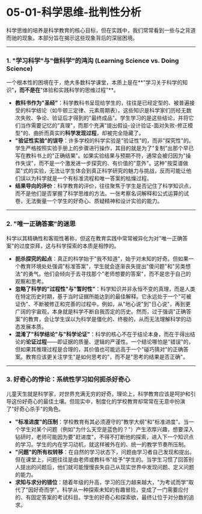 # 05-01-科学思维-批判性分析

科学思维的培养是科学教育的核心目标，但在实践中，我们常常看到一些与之背道而驰的现象。本部分旨在揭示这些现象背后的深层困境。

---

### 1. "学习科学"与"做科学"的鸿沟 (Learning Science vs. Doing Science)

一个根本性的困境在于，绝大多数科学课堂，本质上是在**"学习关于科学的知识"**，而不是在**"体验和实践科学的思维过程"**。

- **教科书作为"圣经"**：科学教科书呈现给学生的，往往是已经定型的、被普遍接受的科学结论（如牛顿三定律、元素周期表）。这些知识是科学家们历经无数次失败、争论、验证后才得到的"最终成品"。学生学习的是这些结论，并将它们当作需要记忆的"真理"，而那个充满"提出假设-设计验证-面对失败-修正模型"的、曲折而真实的**科学发现过程**，却被完全隐藏了。
- **"验证性实验"的误导**：许多学校的科学实验是"验证性"的，而非"探究性"的。学生严格按照实验手册上的步骤进行操作，其目的就是为了"复制"出那个早已写在教科书上的"正确结果"。如果实验结果与预期不符，通常会被归因为"操作失误"，而不是一个激发进一步探究的、有价值的"意外"。这种"按菜谱做菜"式的实验，无法让学生体会到真正科学研究的魅力与挑战，反而可能让他们误以为科学就是一个有标准流程和唯一答案的枯燥过程。
- **结果导向的评价**：科学教育的评价，往往聚焦于学生是否记住了科学知识点，而不是他们是否掌握了科学思维的方法。一张考察名词解释和公式运算的试卷，无法衡量一个学生的好奇心、质疑精神和设计实验的能力。

---

### 2. "唯一正确答案"的迷思

科学以其精确性和客观性著称，但这在教育实践中常常被异化为对"唯一正确答案"的过度崇拜，这与科学探索的本质是相悖的。

- **扼杀探究的起点**：真正的科学始于"我不知道"，始于对未知的好奇。但如果一个教育环境处处强调"标准答案"，学生就会逐渐丧失提出"傻问题"和"另类想法"的勇气。他们会倾向于去寻找那个"老师想要的答案"，而不是忠于自己的观察和思考。
- **忽略了科学的"过程性"与"暂时性"**：科学知识并非永恒不变的真理，而是人类在特定历史时期，基于当时证据所能达到的最佳解释。它永远处于一个"可被证伪"、不断被修正和完善的过程中。例如，从"地心说"到"日心说"，再到更广阔的宇宙观，本身就是科学不断自我否定的历史。然而，过于强调"正确答案"的教育，会让学生误以为科学是僵化的、终极的，从而无法理解科学的动态发展本质。
- **混淆了"科学结论"与"科学论证"**：科学的核心不在于结论本身，而在于得出结论的**论证过程**——即证据的质量、逻辑的严谨性。一个结论哪怕是"错误"的，但如果其推理过程是合理的，其价值也可能远高于一个"碰巧猜对"的正确答案。教育应该更关注学生"是如何思考的"，而不是"思考的结果是否正确"。

---

### 3. 好奇心的悖论：系统性学习如何扼杀好奇心

儿童天生就是科学家，对世界充满无穷的好奇。理论上，科学教育应该是呵护和引导这份好奇心的最佳土壤。但现实中，制度化的学校教育却常常在无意中扮演了"好奇心杀手"的角色。

- **"标准进度"的压制**：学校教育有其必须遵守的"教学大纲"和"标准进度"。当一个学生对某个问题（例如"为什么天空是蓝色的？"）产生浓厚兴趣，想要深入钻研时，老师可能因为要"赶进度"，不得不打断他的探索，进入下一个知识点的学习。学生的内在学习动机，就这样被外在的、统一的教学节奏所压制。
- **"问题"的所有权转移**：在自然的学习状态下，问题由学习者自己发现和提出。但在课堂上，问题往往是由老师或教科书"给予"学生的。当学生习惯了回答别人提出的问题后，他们就可能慢慢丧失自己从现实世界中发现问题、定义问题的能力。
- **求知与求分的错位**：随着年级的升高，学习的压力越来越大，"为考试而学"取代了"因好奇而学"。科学从一种探索未知的有趣冒险，变成了一门需要应付的、有固定答案的考试科目。学生的好奇心和探索欲，最终让位于对分数的追求。
